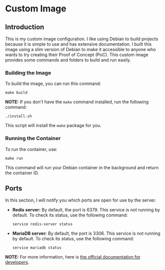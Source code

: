 # Custom Image

## Introduction

This is my custom image configuration. I like using Debian to build projects because it is simple to use and has extensive documentation. I built this image using a slim version of Debian to make it accessible to anyone who wants to try creating their Proof of Concept (PoC). This custom image provides some commands and folders to build and run easily.

### Building the Image

To build the image, you can run this command:

```
make build
```

**NOTE:** If you don't have the `make` command installed, run the following command:

```
./install.sh
```

This script will install the `make` package for you.

### Running the Container

To run the container, use:

```
make run
```

This command will run your Debian container in the background and return the container ID.

## Ports

In this section, I will notify you which ports are open for use by the server.

- **Redis server:** By default, the port is 6379. This service is not running by default. To check its status, use the following command:

  ```
  service redis-server status
  ```

- **MariaDB server:** By default, the port is 3306. This service is not running by default. To check its status, use the following command:
  ```
  service mariadb status
  ```

**NOTE:** For more information, here is [the official documentation for developers](https://redis.io/docs/latest/develop/).
